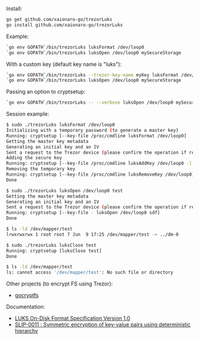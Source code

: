 Install:
```sh
go get github.com/xaionaro-go/trezorLuks
go install github.com/xaionaro-go/trezorLuks
```

Example:
```sh
`go env GOPATH`/bin/trezorLuks luksFormat /dev/loop0
`go env GOPATH`/bin/trezorLuks luksOpen /dev/loop0 mySecureStorage
```

With a custom key (default key name is "luks"):
```sh
`go env GOPATH`/bin/trezorLuks --trezor-key-name myKey luksFormat /dev/loop0
`go env GOPATH`/bin/trezorLuks luksOpen /dev/loop0 mySecureStorage
```

Passing an option to cryptsetup:
```sh
`go env GOPATH`/bin/trezorLuks -- --verbose luksOpen /dev/loop0 mySecureStorage
```

Session example:
```sh
$ sudo ./trezorLuks luksFormat /dev/loop0 
Initializing with a temporary password (to generate a master key)
Running: cryptsetup [--key-file /proc/cmdline luksFormat /dev/loop0]
Getting the master key metadata
Generating an initial key and an IV
Sent a request to the Trezor device (please confirm the operation if required)
Adding the secure key
Running: cryptsetup [--key-file /proc/cmdline luksAddKey /dev/loop0 -]
Removing the temporary key
Running: cryptsetup [--key-file /proc/cmdline luksRemoveKey /dev/loop0]
Done

$ sudo ./trezorLuks luksOpen /dev/loop0 test
Getting the master key metadata
Generating an initial key and an IV
Sent a request to the Trezor device (please confirm the operation if required)
Running: cryptsetup [--key-file - luksOpen /dev/loop0 sdf]
Done

$ ls -ld /dev/mapper/test
lrwxrwxrwx 1 root root 7 Jun  9 17:25 /dev/mapper/test -> ../dm-0

$ sudo ./trezorLuks luksClose test
Running: cryptsetup [luksClose test]
Done

$ ls -ld /dev/mapper/test
ls: cannot access '/dev/mapper/test': No such file or directory
```

Other projects (to encrypt FS using Trezor):
* [gocryptfs](https://github.com/rfjakob/gocryptfs/pull/243)

Documentation:
* [LUKS On-Disk Format Specification Version 1.0](http://clemens.endorphin.org/LUKS-on-disk-format.pdf)
* [SLIP-0011 : Symmetric encryption of key-value pairs using deterministic hierarchy](https://github.com/satoshilabs/slips/blob/master/slip-0011.md)
